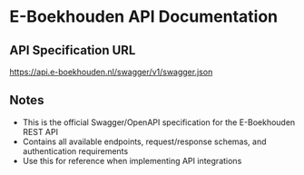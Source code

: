 # E-Boekhouden API Documentation

## API Specification URL
https://api.e-boekhouden.nl/swagger/v1/swagger.json

## Notes
- This is the official Swagger/OpenAPI specification for the E-Boekhouden REST API
- Contains all available endpoints, request/response schemas, and authentication requirements
- Use this for reference when implementing API integrations